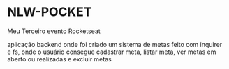 # NLW-POCKET
Meu Terceiro evento Rocketseat

aplicação backend onde foi criado um sistema de metas feito com inquirer e fs, onde o usuário consegue cadastrar meta, listar meta, ver metas em aberto ou realizadas e excluir metas
